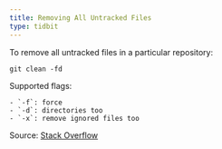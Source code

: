 ```yaml
---
title: Removing All Untracked Files
type: tidbit
---
```


To remove all untracked files in a particular repository:

    git clean -fd

Supported flags:

    - `-f`: force
    - `-d`: directories too
    - `-x`: remove ignored files too 

Source: [Stack Overflow](https://stackoverflow.com/a/8200645)
